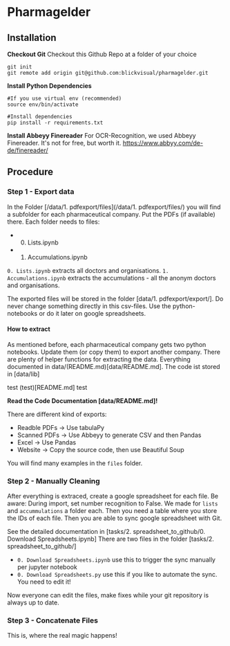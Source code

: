 # Pharmagelder
## Installation
**Checkout Git**
Checkout this Github Repo at a folder of your choice
```
git init
git remote add origin git@github.com:blickvisual/pharmagelder.git
````

**Install Python Dependencies**
```
#If you use virtual env (recommended)
source env/bin/activate

#Install dependencies
pip install -r requirements.txt
```
**Install Abbeyy Finereader**
For OCR-Recognition, we used Abbeyy Finereader. It's not for free, but worth it.
https://www.abbyy.com/de-de/finereader/

## Procedure
### Step 1 - Export data
In the Folder [/data/1. pdfexport/files](/data/1. pdfexport/files/) you will find a subfolder for each pharmaceutical company. Put the PDFs (if available) there. Each folder needs to files:
* 0. Lists.ipynb
* 1. Accumulations.ipynb

`0. Lists.ipynb` extracts all doctors and organisations. `1. Accumulations.ipynb` extracts the accumulations - all the anonym doctors and organisations.

The exported files will be stored in the folder [data/1. pdfexport/export/]. Do never change something directly in this csv-files. Use the python-notebooks or do it later on google spreadsheets.

#### How to extract
As mentioned before, each pharmaceutical company gets two python notebooks. Update them (or copy them) to export another company. There are plenty of helper functions for extracting the data.
Everything documented in data/(README.md)[data/README.md]. The code ist stored in [data/lib]

test
(test)[README.md]
test

**Read the Code Documentation [data/README.md]!**

There are different kind of exports:
* Readble PDFs -> Use tabulaPy
* Scanned PDFs -> Use Abbeyy to generate CSV and then Pandas
* Excel -> Use Pandas
* Website -> Copy the source code, then use Beautiful Soup

You will find many examples in the `files` folder.

### Step 2 - Manually Cleaning
After everything is extraced, create a google spreadsheet for each file. Be aware: During import, set number recognition to False. We made for `lists` and `accummulations` a folder each.
Then you need a table where you store the IDs of each file. Then you are able to sync google spreadsheet with Git.

See the detailed documentation in [tasks/2. spreadsheet_to_github/0. Download Spreadsheets.ipynb]
There are two files in the folder [tasks/2. spreadsheet_to_github/]
* `0. Download Spreadsheets.ipynb` use this to trigger the sync manually per jupyter notebook
* `0. Download Spreadsheets.py` use this if you like to automate the sync. You need to edit it!

Now everyone can edit the files, make fixes while your git repository is always up to date.

### Step 3 - Concatenate Files
This is, where the real magic happens!